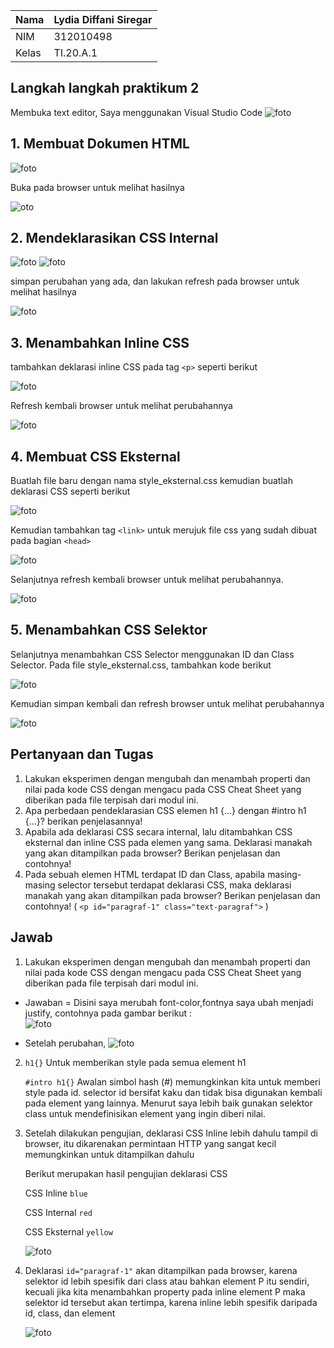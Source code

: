 | Nama      | Lydia Diffani Siregar |
| ----------- | ----------- |
| NIM     | 312010498       |
| Kelas   | TI.20.A.1        |

## Langkah langkah praktikum 2
Membuka text editor, Saya menggunakan Visual Studio Code 
![foto](foto/foto1.PNG)

## 1. Membuat Dokumen HTML
![foto](foto/foto2.PNG)

Buka pada browser untuk melihat hasilnya

![oto](foto/foto3.PNG)

## 2. Mendeklarasikan CSS Internal
![foto](foto/foto4.PNG)
![foto](foto/foto4.1.PNG)

simpan perubahan yang ada, dan lakukan refresh pada browser untuk melihat hasilnya

![foto](foto/foto5.PNG)

## 3. Menambahkan Inline CSS
tambahkan deklarasi inline CSS pada tag `<p>` seperti berikut

![foto](foto/foto6.PNG)

Refresh kembali browser untuk melihat perubahannya

![foto](foto/foto7.PNG)

## 4. Membuat CSS Eksternal
Buatlah file baru dengan nama style_eksternal.css kemudian buatlah deklarasi CSS seperti berikut

![foto](foto/2.0.1.PNG)

Kemudian tambahkan tag `<link>` untuk merujuk file css yang sudah dibuat pada bagian `<head>`

![foto](foto/foto8.PNG)

Selanjutnya refresh kembali browser untuk melihat perubahannya.

![foto](foto/foto21.PNG)

## 5. Menambahkan CSS Selektor
Selanjutnya menambahkan CSS Selector menggunakan ID dan Class Selector. Pada file style_eksternal.css, tambahkan kode berikut

![foto](foto/foto9.PNG)

Kemudian simpan kembali dan refresh browser untuk melihat perubahannya

![foto](foto/pp.PNG)


## Pertanyaan dan Tugas
1. Lakukan eksperimen dengan mengubah dan menambah properti dan nilai pada kode CSS dengan mengacu pada CSS Cheat Sheet yang diberikan pada file terpisah dari modul ini.
2. Apa perbedaan pendeklarasian CSS elemen h1 {...} dengan #intro h1 {...}? berikan penjelasannya!
3. Apabila ada deklarasi CSS secara internal, lalu ditambahkan CSS eksternal dan inline CSS pada elemen yang sama. Deklarasi manakah yang akan ditampilkan pada browser? Berikan penjelasan dan contohnya!
4. Pada sebuah elemen HTML terdapat ID dan Class, apabila masing-masing selector tersebut terdapat deklarasi CSS, maka deklarasi manakah yang akan ditampilkan pada browser? Berikan penjelasan dan contohnya! ( `<p id="paragraf-1" class="text-paragraf">` )

## Jawab
1. Lakukan eksperimen dengan mengubah dan menambah properti dan nilai pada kode CSS dengan mengacu pada CSS Cheat Sheet yang diberikan pada file terpisah dari modul ini.</b><br>
  - Jawaban = 
Disini saya merubah font-color,fontnya saya ubah menjadi justify, contohnya pada gambar berikut : <br>
![foto](foto/pp.PNG)<br>  
  
  - Setelah perubahan,
![foto](foto/sesudah.PNG)<br>

2. `h1{}` Untuk memberikan style pada semua element h1

	`#intro h1{}` Awalan simbol hash (#) memungkinkan kita untuk memberi style pada id.
	selector id bersifat kaku dan tidak bisa digunakan kembali pada element yang lainnya. Menurut saya lebih baik gunakan selektor class untuk mendefinisikan element yang ingin diberi nilai.

3. Setelah dilakukan pengujian, deklarasi CSS Inline lebih dahulu tampil di browser, itu dikarenakan permintaan HTTP yang sangat kecil memungkinkan untuk ditampilkan dahulu

	Berikut merupakan hasil pengujian deklarasi CSS

	CSS Inline    `blue`
	  
	CSS Internal  `red`
	
	CSS Eksternal `yellow`
	
	![foto](foto/234.PNG)

4. Deklarasi `id="paragraf-1"` akan ditampilkan pada browser, karena selektor id lebih spesifik dari class atau bahkan element P itu sendiri, kecuali jika kita menambahkan property pada inline element P maka selektor id tersebut akan tertimpa, karena inline lebih spesifik daripada id, class, dan element

	![foto](foto/235.PNG)